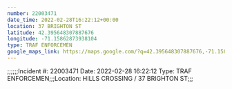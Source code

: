 ```yaml
---
number: 22003471
date_time: 2022-02-28T16:22:12+00:00
location: 37 BRIGHTON ST
latitude: 42.395648307887676
longitude: -71.15862873938104
type: TRAF ENFORCEMEN
google_maps_link: https://maps.google.com/?q=42.395648307887676,-71.15862873938104
---
```


;;;;;;Incident #: 22003471  Date: 2022-02-28 16:22:12   Type: TRAF ENFORCEMEN;;;Location: HILLS CROSSING / 37 BRIGHTON ST;;;
